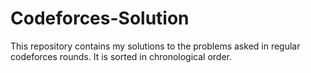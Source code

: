 # Codeforces-Solution

This repository contains my solutions to the problems asked in regular codeforces rounds. It is sorted in chronological order.
